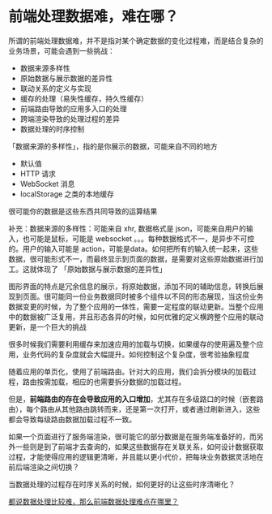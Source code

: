 # 前端处理数据难，难在哪？

所谓的前端处理数据难，并不是指对某个确定数据的变化过程难，而是结合复杂的业务场景，可能会遇到一些挑战：

- 数据来源多样性
- 原始数据与展示数据的差异性
- 联动关系的定义与实现
- 缓存的处理（易失性缓存，持久性缓存）
- 前端路由导致的应用多入口的处理
- 跨端渲染导致的处理过程的差异
- 数据处理的时序控制

「数据来源的多样性」，指的是你展示的数据，可能来自不同的地方

- 默认值
- HTTP 请求
- WebSocket 消息
- localStorage 之类的本地缓存

很可能你的数据是这些东西共同导致的运算结果

补充：数据来源的多样性：可能来自 xhr, 数据格式是 json，可能来自用户的输入，也可能是鼠标，可能是 websocket 。。。每种数据格式不一，是异步不可控的。用户的输入可能是 action，可能是data。如何把所有的输入统一起来，这些数据，很可能形式不一，而最终显示到页面的数据，是需要对这些原始数据进行加工。这就体现了 「原始数据与展示数据的差异性」

图形界面的特点是冗余信息的展示，将原始数据，添加不同的辅助信息，转换后展现到页面。很可能同一份业务数据同时被多个组件以不同的形态展现，当这份业务数据变更的时候，为了整个应用的一体性，需要一定程度的联动更新。当整个应用中的数据被广泛复用，并且形态各异的时候，如何优雅的定义横跨整个应用的联动更新，是一个巨大的挑战

很多时候我们需要利用缓存来加速应用的加载与切换，如果缓存的使用遍及整个应用，业务代码的复杂度就会大幅提升。如何控制这个复杂度，很考验抽象程度

随着应用的单页化，使用了前端路由。针对大的应用，我们会拆分模块的加载过程，路由按需加载，相应的也需要拆分数据的加载过程。

但是，**前端路由的存在会导致应用的入口增加**，尤其存在多级路口的时候（嵌套路由），每个路由从其他路由跳转而来，还是第一次打开，或者通过刷新进入，这些都会导致每级路由数据加载过程不一致。

如果一个页面进行了服务端渲染，很可能它的部分数据是在服务端准备好的，而另外一些则是到了前端才去查询的，如果这些数据存在关联关系，如何设计数据获取过程，才能使得应用的逻辑更清晰，并且能以更小代价，把每块业务数据灵活地在前后端渲染之间切换？

当数据处理的过程存在时序关系的时候，如何更好的让这些时序清晰化？

[都说数据处理比较难，那么前端数据处理难点在哪里？](https://www.zhihu.com/question/57152155)